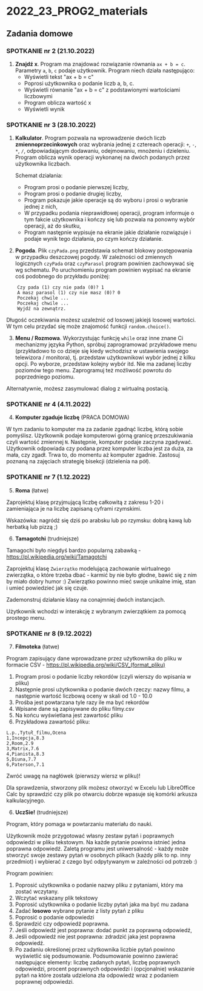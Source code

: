 # 2022_23_PROG2_materials


## Zadania domowe

### SPOTKANIE nr 2 (21.10.2022)

1. **Znajdź x**. Program ma znajdować rozwiązanie równania `ax + b = c`. Parametry `a`, `b`, `c` podaje użytkownik. Program niech działa następująco:
    - Wyświetli tekst "ax + b = c"
    - Poprosi użytkownika o podanie liczb a, b, c.
    - Wyświetli równanie "ax + b = c" z podstawionymi wartościami liczbowymi
    - Program oblicza wartość x
    - Wyświetli wynik 


### SPOTKANIE nr 3 (28.10.2022)

1. **Kalkulator**. Program pozwala na wprowadzenie dwóch liczb **zmiennoprzecinkowych** oraz wybrania jednej z cztereach operacji: `+`, `-`, `*`, `/`, odpowiadającym dodawaniu, odejmowaniu, mnożeniu i dzieleniu. Program oblicza wynik operacji wykonanej na dwóch podanych przez użytkownika liczbach.

	Schemat działania:

    * Program prosi o podanie pierwszej liczby,
    * Program prosi o podanie drugiej liczby,
    * Program pokazuje jakie operacje są do wyboru i prosi o wybranie jednej z nich,
	* W przypadku podania nieprawidłowej operacji, program informuje o tym fakcie użytkownika i kończy się lub pozwala na ponowny wybór operacji, aż do skutku,
	* Program następnie wypisuje na ekranie jakie działanie rozwiązuje i podaje wynik tego działania, po czym kończy działanie.


2. **Pogoda**. Plik `czyPada.png` przedstawia schemat blokowy postępowania w przypadku deszczowej pogody. W zależności od zmiennych logicznych `czyPada` oraz `czyParasol` program powinien zachowywać się wg schematu. Po uruchomieniu program powinien wypisać na ekranie coś podobnego do przykładu poniżej:

```
    Czy pada (1) czy nie pada (0)? 1
    A masz parasol (1) czy nie masz (0)? 0
    Poczekaj chwile ...
    Poczekaj chwile ...
    Wyjdź na zewnątrz.
```	

Długość oczekiwania możesz uzależnić od losowej jakiejś losowej wartości. W tym celu przydać się może znajomość funkcji `random.choice()`.

3. **Menu / Rozmowa**. Wykorzystując funkcję `while` oraz inne znane Ci mechanizmy języka Python, spróbuj zaprogramować przykładowe menu (przykładowo to co dzieje się kiedy wchodzisz w ustawienia swojego telewizora / monitora), tj. przedstaw użytkownikowi wybór jednej z kilku opcji. Po wyborze, przedstaw kolejny wybór itd. Nie ma zadanej liczby poziomów tego menu. Zaprogramuj też możliwość powrotu do poprzedniego poziomu.

Alternatywnie, możesz zasymulować dialog z wirtualną postacią.


### SPOTKANIE nr 4 (4.11.2022)

4. **Komputer zgaduje liczbę** (PRACA DOMOWA)

W tym zadaniu to komputer ma za zadanie zgadnąć liczbę, którą sobie pomyślisz. 
Użytkownik podaje komputerowi górną granicę przeszukiwania czyli wartość zmiennej `N`. 
Następnie, komputer podaje zaczyna zgadywać. Użytkownik odpowiada czy podana przez komputer liczba jest za duża, za mała, czy zgadł. Trwa to, do momentu aż komputer zgadnie.
Zastosuj poznaną na zajęciach strategię bisekcji (dzielenia na pół).


### SPOTKANIE nr 7 (1.12.2022)

5. **Roma** (łatwe)

Zaprojektuj klasę przyjmującą liczbę całkowitą z zakresu 1-20 i zamieniająca je na liczbę zapisaną cyframi rzymskimi.

Wskazówka: nagródź się dziś po arabsku lub po rzymsku: dobrą kawą lub herbatką lub pizzą  ;)

6. **Tamagotchi** (trudniejsze)

Tamagochi było niegdyś bardzo popularną zabawką - https://pl.wikipedia.org/wiki/Tamagotchi

Zaprojektuj klasę `Zwierzątko` modelującą zachowanie wirtualnego zwierzątka, o które trzeba dbać - karmić by nie było głodne, bawić się z nim by miało dobry humor :)
Zwierzątko powinno mieć swoje unikalne imię, stan i umieć powiedzieć jak się czuje.

Zademonstruj działanie klasy na conajmniej dwóch instancjach. 

Użytkownik wchodzi w interakcję z wybranym zwierzątkiem za pomocą prostego menu.

### SPOTKANIE nr 8 (9.12.2022)

7. **Filmoteka** (łatwe)

Program zapisujący dane wprowadzane przez użytkownika do pliku w formacie CSV - https://pl.wikipedia.org/wiki/CSV_(format_pliku)

1. Program prosi o podanie liczby rekordów (czyli wierszy do wpisania w pliku)
1. Następnie prosi użytkownika o podanie dwóch rzeczy: nazwy filmu, a następnie wartość liczbową oceny w skali od 1.0 - 10.0 
1. Prośba jest powtarzana tyle razy ile ma być rekordów
1. Wpisane dane są zapisywane do pliku filmy.csv 
1. Na końcu wyświetlana jest zawartość pliku
1. Przykładowa zawartość pliku:

```
L.p.,Tytuł_filmu,Ocena
1,Incepcja,8.3
2,Room,2.9
3,Matrix,7.6
4,Pianista,8.3
5,Diuna,7.7
6,Paterson,7.1
```
Zwróć uwagę na nagłówek (pierwszy wiersz w pliku)!

Dla sprawdzenia, stworzony plik możesz otworzyć w Excelu lub LibreOffice Calc by sprawdzić czy plik po otwarciu dobrze wpasuje się komórki arkusza kalkulacyjnego.



6. **UczSie!** (trudniejsze)

Program, który pomaga w powtarzaniu materiału do nauki.

Użytkownik może przygotować własny zestaw pytań i poprawnych odpowiedzi w pliku tekstowym.
Na każde pytanie powinna istnieć jedna poprawna odpowiedź. Zaletą programu jest uniwersalność - każdy może stworzyć swoje zestawy pytań w osobnych plikach (każdy plik to np. inny przedmiot) i wybierać z czego być odpytywanym w zależności od potrzeb :)

Program powinien:

1. Poprosić użytkownika o podanie nazwy pliku z pytaniami, który ma zostać wczytany.
1. Wczytać wskazany plik tekstowy
1. Poprosić użytkownika o podanie liczby pytań jaka ma być mu zadana
1. Zadać **losowo** wybrane pytanie z listy pytań z pliku
1. Poprosić o podanie odpowiedzi
1. Sprawdzić czy odpowiedź poprawna. 
1. Jeśli odpowiedź jest poprawna: dodać punkt za poprawną odpowiedź, 
1. Jeśli odpowiedź nie jest poprawna: zdradzić jaka jest poprawna odpowiedź.
1. Po zadaniu określonej przez użytkownika liczbie pytań powinno wyświetlić się podsumowanie. Podsumowanie powinno zawierać następujące elementy: liczbę zadanych pytań, liczbę poprawnych odpowiedzi, procent poprawnych odpowiedzi i (opcjonalnie) wskazanie pytań na które została udzielona zła odpowiedź wraz z podaniem poprawnej odpowiedzi.


